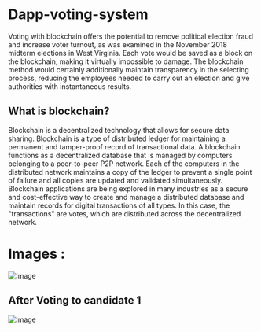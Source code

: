 # Dapp-voting-system

Voting with blockchain offers the potential to remove political election fraud and increase voter turnout, as was examined in the November 2018 midterm elections in West Virginia. Each vote would be saved as a block on the blockchain, making it virtually impossible to damage. The blockchain method would certainly additionally maintain transparency in the selecting process, reducing the employees needed to carry out an election and give authorities with instantaneous results.


## What is blockchain?
Blockchain is a decentralized technology that allows for secure data sharing. Blockchain is a type of distributed ledger for maintaining a permanent and tamper-proof record of transactional data. A blockchain functions as a decentralized database that is managed by computers belonging to a peer-to-peer P2P network. Each of the computers in the distributed network maintains a copy of the ledger to prevent a single point of failure and all copies are updated and validated simultaneously. Blockchain applications are being explored in many industries as a secure and cost-effective way to create and manage a distributed database and maintain records for digital transactions of all types. In this case, the "transactions" are votes, which are distributed across the decentralized network.


# Images :

![image](https://user-images.githubusercontent.com/58622363/126325566-85567808-0c7c-4835-a894-4b92bceddd56.png)


## After Voting to candidate 1

![image](https://user-images.githubusercontent.com/58622363/126325644-815c0255-9442-4d11-a229-734ee75660ec.png)

